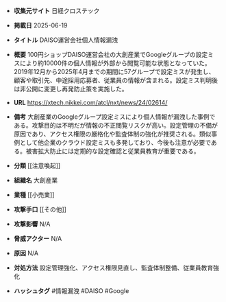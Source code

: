 - **収集元サイト**
日経クロステック

- **掲載日**
2025-06-19

- **タイトル**
DAISO運営会社個人情報漏洩

- **概要**
100円ショップDAISO運営会社の大創産業でGoogleグループの設定ミスにより約10000件の個人情報が外部から閲覧可能な状態となっていた。2019年12月から2025年4月までの期間に57グループで設定ミスが発生し、顧客や取引先、中途採用応募者、従業員の情報が含まれる。設定ミス判明後は非公開に変更し再発防止策を実施した。

- **URL**
https://xtech.nikkei.com/atcl/nxt/news/24/02614/

- **備考**
大創産業のGoogleグループ設定ミスにより個人情報が漏洩した事例である。攻撃目的は不明だが情報の不正閲覧リスクが高い。設定管理の不備が原因であり、アクセス権限の厳格化や監査体制の強化が推奨される。類似事例として他企業のクラウド設定ミスも多発しており、今後も注意が必要である。被害拡大防止には定期的な設定確認と従業員教育が重要である。

- **分類**
[[注意喚起]]

- **組織名**
大創産業

- **業種**
[[小売業]]

- **攻撃手口**
[[その他]]

- **攻撃影響**
N/A

- **脅威アクター**
N/A

- **原因**
N/A

- **対処方法**
設定管理強化、アクセス権限見直し、監査体制整備、従業員教育強化

- **ハッシュタグ**
#情報漏洩 #DAISO #Google
